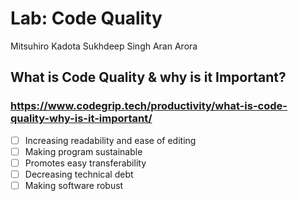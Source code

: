 # Lab: Code Quality

Mitsuhiro Kadota
Sukhdeep Singh
Aran Arora

## What is Code Quality & why is it Important?
### https://www.codegrip.tech/productivity/what-is-code-quality-why-is-it-important/

- [ ] Increasing readability and ease of editing
- [ ] Making program sustainable
- [ ] Promotes easy transferability
- [ ] Decreasing technical debt
- [ ] Making software robust